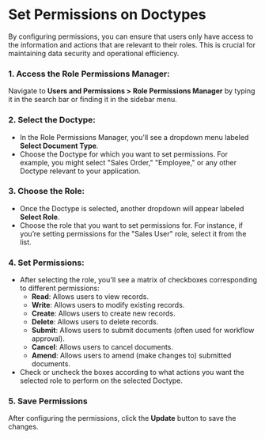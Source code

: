 # Set Permissions on Doctypes 
  
By configuring permissions, you can ensure that users only have access to the information and actions that are relevant to their roles. This is crucial for maintaining data security and operational efficiency.

### 1. Access the Role Permissions Manager:
Navigate to **Users and Permissions > Role Permissions Manager** by typing it in the search bar or finding it in the sidebar menu.

### 2. Select the Doctype:
-   In the Role Permissions Manager, you'll see a dropdown menu labeled **Select Document Type**.
-   Choose the Doctype for which you want to set permissions. For example, you might select "Sales Order," "Employee," or any other Doctype relevant to your application.

### 3. Choose the Role:
   
-   Once the Doctype is selected, another dropdown will appear labeled **Select Role**.
-   Choose the role that you want to set permissions for. For instance, if you’re setting permissions for the "Sales User" role, select it from the list.

### 4. Set Permissions:
-   After selecting the role, you'll see a matrix of checkboxes corresponding to different permissions:
    -  **Read**: Allows users to view records.
    -   **Write**: Allows users to modify existing records.
    -   **Create**: Allows users to create new records.
    -   **Delete**: Allows users to delete records.
    -   **Submit**: Allows users to submit documents (often used for workflow approval).
    -   **Cancel**: Allows users to cancel documents.
    -   **Amend**: Allows users to amend (make changes to) submitted documents.
-   Check or uncheck the boxes according to what actions you want the selected role to perform on the selected Doctype.
### 5. Save Permissions
After configuring the permissions, click the **Update** button to save the changes.


    
    
<!--stackedit_data:
eyJoaXN0b3J5IjpbLTM1MzIwOTcyOV19
-->